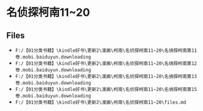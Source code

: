 # 名侦探柯南11~20

## Files

- `F:/【01分类书籍】\kindle好书\更新2\漫画\柯南\名侦探柯南11~20\名偵探柯南第11卷.mobi.baiduyun.downloading`
- `F:/【01分类书籍】\kindle好书\更新2\漫画\柯南\名侦探柯南11~20\名偵探柯南第12卷.mobi.baiduyun.downloading`
- `F:/【01分类书籍】\kindle好书\更新2\漫画\柯南\名侦探柯南11~20\名偵探柯南第13卷.mobi.baiduyun.downloading`
- `F:/【01分类书籍】\kindle好书\更新2\漫画\柯南\名侦探柯南11~20\名偵探柯南第15卷.mobi.baiduyun.downloading`
- `F:/【01分类书籍】\kindle好书\更新2\漫画\柯南\名侦探柯南11~20\files.md`
